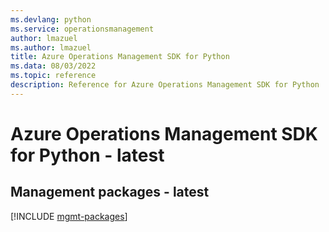 ```yaml
---
ms.devlang: python
ms.service: operationsmanagement
author: lmazuel
ms.author: lmazuel
title: Azure Operations Management SDK for Python
ms.data: 08/03/2022
ms.topic: reference
description: Reference for Azure Operations Management SDK for Python
---
```

# Azure Operations Management SDK for Python - latest

## Management packages - latest
[!INCLUDE [mgmt-packages](operations-management-mgmt-index.md)]